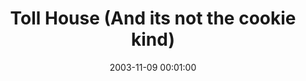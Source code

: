 ---
_schema: default
title: Toll House (And its not the cookie kind)
link: https://www.geocaching.com/geocache/GCH60D
owner: Ziggy Crew
date: 2003-11-09 00:01:00
log_type: Found it
display_coords: N 41° 21.389' W 074° 39.444'
latitude: '41.356483'
longitude: '-74.6574'
first_stage: false
bogus: false
zhanna_log:  >-
  Hi again, ZC!


  You know that Rich and I can't resist the opportunity for a First Find, especially if the cache has been sitting idle for a few days! Sunday morning provided the perfect opportunity for a drive out to North Jersey. This time we picked up an extra sidekick (Aaron) and we all piled into Rich's ultimate cachemobile, ready for adventure. It was frosty but sunny when we left Rich's house and not any warmer when we arrived at the site. At the area indicated by the coordinates we found very little to conceal a cache, so we expanded our search to more likely spots nearby. It wasn't long before Aaron asked “Am I supposed to tell you if I found it?” Wow, we were impressed! Aaron hasn't geocached in quite some time. “Just don't tell us where it is,” I replied. We continued to search the likely area with Aaron watching over us all the while (he said he felt weird, but believe me—the people who haven't yet found it feel even weirder!) Eventually I found the cache in a hiding spot I was sure I'd checked earlier ... and Rich found it very soon afterwards. We made our trades—I kept the boot lace and left a fluorescent green rat—and took a few photos. Thanks for a challenging morning hunt that was much more fun than the traditional cache-and-dash!


  Zhanna and Aaron


  PS Now I'm hungry for Toll House cookies! 🙂
rich_log:  >-
  Howdy, ZC! Here I am again, two days later at another one of your caches. Left the house bright and early along with companion cachers Team Zhanna & Aaron. First hunt of the day and it took a bit of searching but after about 15 minutes eagle-eye Aaron locates it without giving away the hiding spot. Zhanna and then I find it on our own a few minutes later around 9:45am. The posted coordinates were leading us about 30 feet due north of the cache, however there is a fair amount of trees at the site to have thrown us off. Signed the logbook, took nothing and left a Varmint Hunters Association patch which was the only thing I had that would fit. The day was certainly brisk, but the sky was clear and the sun felt nice and warm. Thanks for a nice hunt. ~Rich in NEPA~
image_gallery_zh: gallery1
image_gallery_zh_class: single
image_gallery_r: gallery2
image_gallery_r_class: single
post_id: 805
---